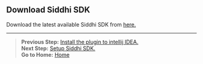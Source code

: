 ## Download Siddhi SDK

Download the latest available Siddhi SDK from [here.](https://github.com/wso2/siddhi-sdk/releases/) 
        
---
>**Previous Step:** [Install the plugin to intellij IDEA.](../install-plugin)   
>**Next Step:** [Setup Siddhi SDK.](../setting-up-siddhi-sdk)  
> **Go to Home:** [Home](../README.md)
